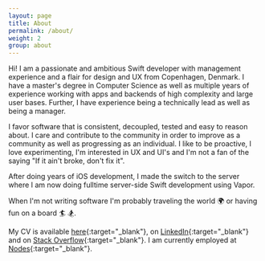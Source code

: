 ```yaml
---
layout: page
title: About
permalink: /about/
weight: 2
group: about
---
```


Hi! I am a passionate and ambitious Swift developer with management experience and a flair for design and UX from Copenhagen, Denmark. I have a master's degree in Computer Science as well as multiple years of experience working with apps and backends of high complexity and large user bases. Further, I have experience being a technically lead as well as being a manager. 

I favor software that is consistent, decoupled, tested and easy to reason about. I care and contribute to the community in order to improve as a community as well as progressing as an individual. I like to be proactive, I love experimenting, I'm interested in UX and UI's and I'm not a fan of the saying "If it ain't broke, don't fix it". 

After doing years of iOS development, I made the switch to the server where I am now doing fulltime server-side Swift development using Vapor.

When I'm not writing software I'm probably traveling the world 🌍 or having fun on a board 🏄 🏂.

My CV is available [here](/cv){:target="_blank"}, on [LinkedIn](http://dk.linkedin.com/pub/steffen-d-sommer/21/8b0/726/){:target="_blank"} and on [Stack Overflow](http://stackoverflow.com/cv/steffendsommer){:target="_blank"}. I am currently employed at [Nodes](https://www.nodesagency.com/){:target="_blank"}.
